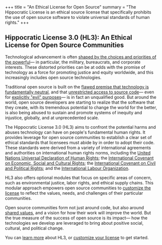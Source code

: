 +++
title = "An Ethical License for Open Source"
summary = "The Hippocratic License is an ethical source license that specifically prohibits the use of open source software to violate universal standards of human rights."
+++

## Hippocratic License 3.0 (HL3): An Ethical License for Open Source Communities

Technological advancement is often [shaped by the choices and priorities of the powerful](https://openlibrary.org/books/OL25573370M/Technoculture)— in particular, the military, bureaucrats, and corporate interests. These distorted priorities can be at odds with the promise of technology as a force for promoting justice and equity worldwide, and this increasingly includes open source technologies.

Traditional open source is built on the [flawed premise that technology is fundamentally neutral](https://ieeexplore.ieee.org/document/5010049/citations#citations), and that [unrestricted access to source code](https://www.gnu.org/philosophy/free-sw.en.html#four-freedoms)— even for [explicitly "evil" purposes](https://opensource.org/faq#evil)— is in fact an unqualified good. But around the world, open source developers are starting to realize that the software that they create, with its tremendous potential to change the world for the better, is also being abused to sustain and promote systems of inequity and injustice, globally, and at unprecedented scale.

The Hippocratic License 3.0 (HL3) aims to confront the potential harms and abuses technology can have on people's fundamental human rights. It provides leverage for open source communities to establish a clear set of ethical standards that licensees must abide by in order to adopt their code. These standards were derived from a variety of international agreements and authorities on international human rights norms, including the [United Nations Universal Declaration of Human Rights](https://www.un.org/en/about-us/universal-declaration-of-human-rights); the [International Covenant on Economic, Social and Cultural Rights](https://www.ohchr.org/en/instruments-mechanisms/instruments/international-covenant-economic-social-and-cultural-rights); the [International Covenant on Civil and Political Rights](https://www.ohchr.org/en/instruments-mechanisms/instruments/international-covenant-civil-and-political-rights); and the [International Labour Organization](https://www.ilo.org/).

HL3 also offers optional modules that focus on specific areas of concern, such as environmental justice, labor rights, and ethical supply chains. This modular approach empowers open source communities to [customize the license](/build/) to reflect the values, needs, and challenges of their particular communities.

Open source communities form not just around code, but also around [shared values](https://ethicalsource.dev/principles), and a vision for how their work will improve the world. But the true measure of the success of open source is its impact— how the technologies we develop are leveraged to bring about positive social, cultural, and political change.

You can [learn more](/learn/) about HL3, or [customize your license](/build/) to get started.
